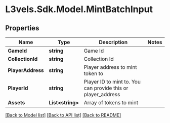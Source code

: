 # L3vels.Sdk.Model.MintBatchInput

## Properties

Name | Type | Description | Notes
------------ | ------------- | ------------- | -------------
**GameId** | **string** | Game Id | 
**CollectionId** | **string** | Collection Id | 
**PlayerAddress** | **string** | Player address to mint token to | 
**PlayerId** | **string** | Player ID to mint to. You can provide this or player_address | 
**Assets** | **List&lt;string&gt;** | Array of tokens to mint | 

[[Back to Model list]](../README.md#documentation-for-models) [[Back to API list]](../README.md#documentation-for-api-endpoints) [[Back to README]](../README.md)

